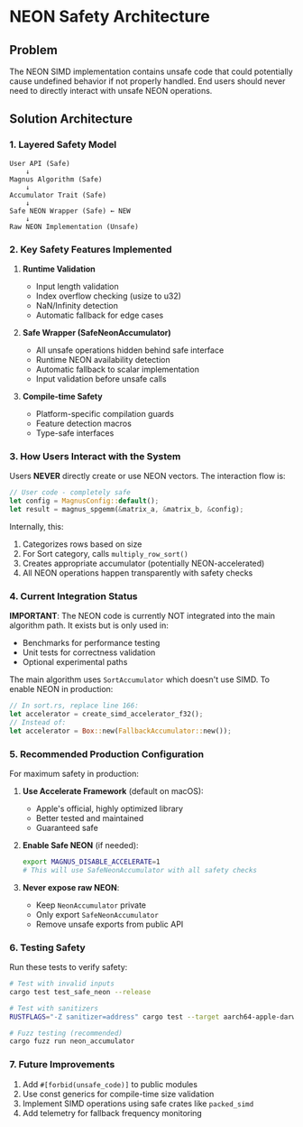 # NEON Safety Architecture

## Problem
The NEON SIMD implementation contains unsafe code that could potentially cause undefined behavior if not properly handled. End users should never need to directly interact with unsafe NEON operations.

## Solution Architecture

### 1. **Layered Safety Model**

```
User API (Safe)
    ↓
Magnus Algorithm (Safe)
    ↓
Accumulator Trait (Safe)
    ↓
Safe NEON Wrapper (Safe) ← NEW
    ↓
Raw NEON Implementation (Unsafe)
```

### 2. **Key Safety Features Implemented**

1. **Runtime Validation**
   - Input length validation
   - Index overflow checking (usize to u32)
   - NaN/Infinity detection
   - Automatic fallback for edge cases

2. **Safe Wrapper (SafeNeonAccumulator)**
   - All unsafe operations hidden behind safe interface
   - Runtime NEON availability detection
   - Automatic fallback to scalar implementation
   - Input validation before unsafe calls

3. **Compile-time Safety**
   - Platform-specific compilation guards
   - Feature detection macros
   - Type-safe interfaces

### 3. **How Users Interact with the System**

Users **NEVER** directly create or use NEON vectors. The interaction flow is:

```rust
// User code - completely safe
let config = MagnusConfig::default();
let result = magnus_spgemm(&matrix_a, &matrix_b, &config);
```

Internally, this:
1. Categorizes rows based on size
2. For Sort category, calls `multiply_row_sort()`
3. Creates appropriate accumulator (potentially NEON-accelerated)
4. All NEON operations happen transparently with safety checks

### 4. **Current Integration Status**

**IMPORTANT**: The NEON code is currently NOT integrated into the main algorithm path. It exists but is only used in:
- Benchmarks for performance testing
- Unit tests for correctness validation
- Optional experimental paths

The main algorithm uses `SortAccumulator` which doesn't use SIMD. To enable NEON in production:

```rust
// In sort.rs, replace line 166:
let accelerator = create_simd_accelerator_f32();
// Instead of:
let accelerator = Box::new(FallbackAccumulator::new());
```

### 5. **Recommended Production Configuration**

For maximum safety in production:

1. **Use Accelerate Framework** (default on macOS):
   - Apple's official, highly optimized library
   - Better tested and maintained
   - Guaranteed safe

2. **Enable Safe NEON** (if needed):
   ```bash
   export MAGNUS_DISABLE_ACCELERATE=1
   # This will use SafeNeonAccumulator with all safety checks
   ```

3. **Never expose raw NEON**:
   - Keep `NeonAccumulator` private
   - Only export `SafeNeonAccumulator`
   - Remove unsafe exports from public API

### 6. **Testing Safety**

Run these tests to verify safety:

```bash
# Test with invalid inputs
cargo test test_safe_neon --release

# Test with sanitizers
RUSTFLAGS="-Z sanitizer=address" cargo test --target aarch64-apple-darwin

# Fuzz testing (recommended)
cargo fuzz run neon_accumulator
```

### 7. **Future Improvements**

1. Add `#[forbid(unsafe_code)]` to public modules
2. Use const generics for compile-time size validation
3. Implement SIMD operations using safe crates like `packed_simd`
4. Add telemetry for fallback frequency monitoring